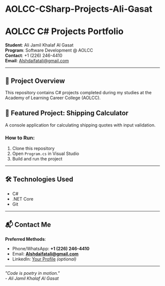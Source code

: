 # AOLCC-CSharp-Projects-Ali-Gasat
# AOLCC C# Projects Portfolio  
**Student**: Ali Jamil Khalaf Al Gasat  
**Program**: Software Development @ AOLCC  
**Contact**: +1 (226) 246-4410  
**Email**: [Alshdaifatali@gmail.com](mailto:Alshdaifatali@gmail.com)  

---

## 📂 Project Overview  
This repository contains C# projects completed during my studies at the Academy of Learning Career College (AOLCC).  

## 🚀 Featured Project: Shipping Calculator  
A console application for calculating shipping quotes with input validation.  

### How to Run:  
1. Clone this repository  
2. Open `Program.cs` in Visual Studio  
3. Build and run the project  

---

## 🛠️ Technologies Used  
- C#  
- .NET Core  
- Git  

---

## 📬 Contact Me  
**Preferred Methods**:  
- Phone/WhatsApp: **+1 (226) 246-4410**  
- Email: **[Alshdaifatali@gmail.com](mailto:Alshdaifatali@gmail.com)**  
- LinkedIn: [Your Profile](https://linkedin.com/in/yourprofile) *(optional)*  

---

*"Code is poetry in motion."*  
*- Ali Jamil Khalaf Al Gasat*  
